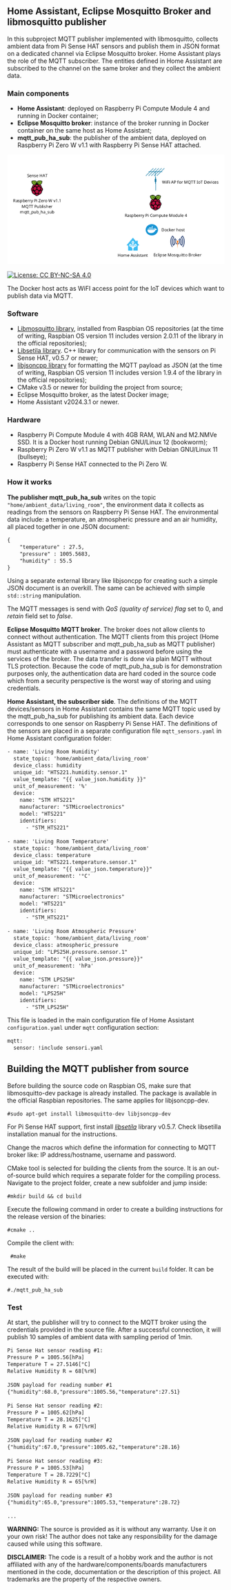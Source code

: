 ## Home Assistant, Eclipse Mosquitto Broker and libmosquitto publisher

In this subproject MQTT publisher implemented with libmosquitto, collects ambient data from Pi Sense HAT sensors and publish them in JSON format on a dedicated channel via Eclipse Mosquitto broker. Home Assistant plays the role of the MQTT subscriber. The entities defined in Home Assistant are subscribed to the channel on the same broker and they collect the ambient data.

### Main components
- **Home Assistant**: deployed on Raspberry Pi Compute Module 4 and running in Docker container;
- **Eclipse Mosquitto broker**: instance of the broker running in Docker container on the same host as Home Assistant;
- **mqtt_pub_ha_sub**: the publisher of the ambient data, deployed on Raspberry Pi Zero W v1.1 with Raspberry Pi Sense HAT attached.

![Layout](mqtt_ha_sub.png  "Test Layout")

[![License: CC BY-NC-SA 4.0](https://img.shields.io/badge/License-CC%20BY--NC--SA%204.0-lightgrey.svg)](https://creativecommons.org/licenses/by-nc-sa/4.0/)

The Docker host acts as WiFI access point for the IoT devices which want to publish data via MQTT.
  
### Software

 - [Libmosquitto library](https://mosquitto.org/), installed from Raspbian OS repositories (at the time of writing, Raspbian OS version 11 includes version 2.0.11 of the library in the official repositories);
 - [Libsetila library](https://github.com/positronic57/libsetila). C++ library for communication with the sensors on Pi Sense HAT, v0.5.7 or newer;
- [libjsoncpp library](https://github.com/open-source-parsers/jsoncpp) for formatting the MQTT payload as JSON (at the time of writing, Raspbian OS version 11 includes version 1.9.4 of the library in the official repositories); 
 - CMake v3.5 or newer for building the project from source;
 - Eclipse Mosquitto broker, as the latest Docker image;
- Home Assistant v2024.3.1 or newer.
 
### Hardware
- Raspberry Pi Compute Module 4 with 4GB RAM, WLAN and  M2.NMVe SSD. It is a Docker host running Debian GNU/Linux 12 (bookworm);
- Raspberry Pi Zero W v1.1 as MQTT publisher with Debian GNU/Linux 11 (bullseye);
- Raspberry Pi Sense HAT connected to the Pi Zero W.
	
### How it works

**The publisher mqtt\_pub\_ha\_sub** writes on the topic
`"home/ambient_data/living_room"`, the environment data it collects as readings from the sensors on Raspberry Pi Sense HAT. The environmental data include: a temperature, an atmospheric pressure and an air humidity, all placed together in one JSON document:
```
{
	"temperature" : 27.5,
	"pressure" : 1005.5683,
	"humidity" : 55.5
}
```
Using a separate external library like libjsoncpp for creating such a simple JSON document is an overkill. The same can be achieved with simple `std::string` manipulation.

The MQTT messages is send with *QoS (quality of service) flag* set to 0, and *retain* field set to *false*.

**Eclipse Mosquitto MQTT broker**. The broker does not allow clients to connect without authentication. 	The MQTT clients from this project (Home Assistant as MQTT subscriber and mqtt\_pub\_ha\_sub as MQTT publisher) must authenticate with a username and a password before using the services of the broker. The data transfer is done via plain MQTT without TLS protection. Because the code of mqtt\_pub\_ha\_sub is for demonstration purposes only, the authentication data are hard coded in the source code which from a security perspective is the worst way of storing and using credentials.  

**Home Assistant, the subscriber side**. The definitions of the MQTT devices/sensors in Home Assistant contains the same MQTT topic used by the mqtt\_pub\_ha\_sub for publishing its ambient data. Each device corresponds to one sensor on Raspberry Pi Sense HAT. The definitions of the sensors are placed in a separate configuration file `mqtt_sensors.yaml` in Home Assistant configuration folder:
```
- name: 'Living Room Humidity'
  state_topic: 'home/ambient_data/living_room'
  device_class: humidity
  unique_id: "HTS221.humidity.sensor.1"
  value_template: "{{ value_json.humidity }}"
  unit_of_measurement: '%'
  device:
    name: "STM HTS221"
    manufacturer: "STMicroelectronics"
    model: "HTS221"
    identifiers:
      - "STM_HTS221"

- name: 'Living Room Temperature'
  state_topic: 'home/ambient_data/living_room'
  device_class: temperature
  unique_id: "HTS221.temperature.sensor.1"
  value_template: "{{ value_json.temperature}}"
  unit_of_measurement: '°C'
  device:
    name: "STM HTS221"
    manufacturer: "STMicroelectronics"
    model: "HTS221"
    identifiers:
      - "STM_HTS221"

- name: 'Living Room Atmospheric Pressure'
  state_topic: 'home/ambient_data/living_room'
  device_class: atmospheric_pressure
  unique_id: "LPS25H.pressure.sensor.1"
  value_template: "{{ value_json.pressure}}"
  unit_of_measurement: 'hPa'
  device:
    name: "STM LPS25H"
    manufacturer: "STMicroelectronics"
    model: "LPS25H"
    identifiers:
      - "STM_LPS25H"

```
This file is loaded in the main configuration file of Home Assistant `configuration.yaml` under `mqtt` configuration section:
```
mqtt:
  sensor: !include sensori.yaml
```

 

## Building the MQTT publisher from source

Before building the source code on Raspbian OS, make sure that libmosquitto-dev package is already installed. The package is available in the official Raspbian repositories. The same applies for libjsoncpp-dev.

    #sudo apt-get install libmosquitto-dev libjsoncpp-dev 

For Pi Sense HAT support, first install *[libsetila](https://github.com/positronic57/libsetila)* library v0.5.7. Check libsetilla installation manual for the instructions.

Change the macros which define the information for connecting to MQTT broker like: IP address/hostname, username and password.

CMake tool is selected for building the clients from the source. It is an out-of-source build which requires a 
separate folder for the compiling process. Navigate to the project folder, create a new subfolder and jump inside:

    #mkdir build && cd build

Execute the following command in order to create a building instructions for the release version of the binaries:

    #cmake ..

Compile the client with:
 
     #make
 
 The result of the build will be placed in the current `build` folder. It can be executed with:
 
    #./mqtt_pub_ha_sub


### Test
At start, the publisher will try to connect to the MQTT broker using the credentials provided in the source file.
After a successful connection, it will publish 10 samples of ambient data with sampling period of 1min.  

```
Pi Sense Hat sensor reading #1:
Pressure P = 1005.56[hPa]
Temperature T = 27.5146[°C]
Relative Humidity R = 68[%rH]

JSON payload for reading number #1
{"humidity":68.0,"pressure":1005.56,"temperature":27.51}

Pi Sense Hat sensor reading #2:
Pressure P = 1005.62[hPa]
Temperature T = 28.1625[°C]
Relative Humidity R = 67[%rH]

JSON payload for reading number #2
{"humidity":67.0,"pressure":1005.62,"temperature":28.16}

Pi Sense Hat sensor reading #3:
Pressure P = 1005.53[hPa]
Temperature T = 28.7229[°C]
Relative Humidity R = 65[%rH]

JSON payload for reading number #3
{"humidity":65.0,"pressure":1005.53,"temperature":28.72}

...
``` 

**WARNING:** 
The source is provided as it is without any warranty. Use it on your own risk!
The author does not take any responsibility for the damage caused while using this software.

**DISCLAIMER:**
The code is a result of a hobby work and the author is not affiliated with any of the hardware/components/boards manufacturers mentioned in the code, documentation or the description of this project. All trademarks are the property of the respective owners.
